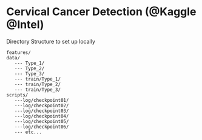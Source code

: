 # Cervical Cancer Detection (@Kaggle @Intel)

Directory Structure to set up locally
```
features/
data/
   --- Type_1/
   --- Type_2/
   --- Type_3/
   --- train/Type_1/
   --- train/Type_2/
   --- train/Type_3/
scripts/
   ---log/checkpoint01/
   ---log/checkpoint02/
   ---log/checkpoint03/
   ---log/checkpoint04/
   ---log/checkpoint05/
   ---log/checkpoint06/
   --- etc...
```
